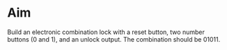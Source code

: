 # Aim
Build an electronic combination lock with a reset button, two number buttons (0 and 1), and an unlock output. The combination should be 01011.
